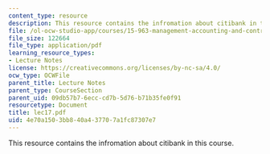 ```yaml
---
content_type: resource
description: This resource contains the infromation about citibank in this course.
file: /ol-ocw-studio-app/courses/15-963-management-accounting-and-control-spring-2007/4e70a1503bb840a437707a1fc87307e7_lec17.pdf
file_size: 122664
file_type: application/pdf
learning_resource_types:
- Lecture Notes
license: https://creativecommons.org/licenses/by-nc-sa/4.0/
ocw_type: OCWFile
parent_title: Lecture Notes
parent_type: CourseSection
parent_uid: 09db57b7-6ecc-cd7b-5d76-b71b35fe0f91
resourcetype: Document
title: lec17.pdf
uid: 4e70a150-3bb8-40a4-3770-7a1fc87307e7
---
```

This resource contains the infromation about citibank in this course.